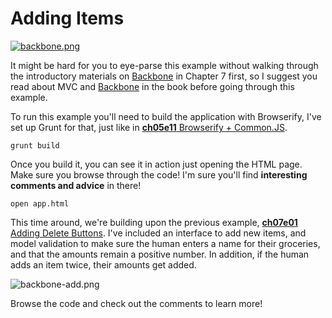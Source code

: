 # Adding Items

[![backbone.png][1]][2]

It might be hard for you to eye-parse this example without walking through the introductory materials on [Backbone][2] in Chapter 7 first, so I suggest you read about MVC and [Backbone][2] in the book before going through this example.

To run this example you'll need to build the application with Browserify, I've set up Grunt for that, just like in [**ch05e11** Browserify + Common.JS][4].

```shell
grunt build
```

Once you build it, you can see it in action just opening the HTML page. Make sure you browse through the code! I'm sure you'll find **interesting comments and advice** in there!

```shell
open app.html
```

This time around, we're building upon the previous example, [**ch07e01** Adding Delete Buttons][6]. I've included an interface to add new items, and model validation to make sure the human enters a name for their groceries, and that the amounts remain a positive number. In addition, if the human adds an item twice, their amounts get added.

![backbone-add.png][7]

Browse the code and check out the comments to learn more!

[1]: https://raw.github.com/bevacqua/buildfirst/master/images/backbone.png
[2]: http://backbonejs.org/ "Backbone.js MVC Framework"
[3]: http://browserify.org/
[4]: https://github.com/bevacqua/buildfirst/tree/master/ch05/11_browserify-cjs
[5]: http://mustache.github.io/
[6]: https://github.com/bevacqua/buildfirst/tree/master/ch07/02_adding-delete-buttons
[7]: https://raw.github.com/bevacqua/buildfirst/master/images/backbone-add.png
